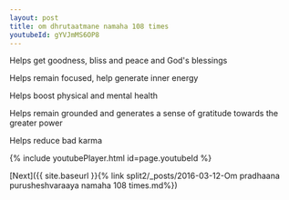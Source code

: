 ```yaml
---
layout: post
title: om dhrutaatmane namaha 108 times
youtubeId: gYVJmMS6OP8
---
```

 
 
Helps get goodness, bliss and peace and God's blessings
 
Helps remain focused, help generate inner energy 
 
Helps boost physical and mental health 
 
Helps remain grounded and generates a sense of gratitude towards the greater power 
 
Helps reduce bad karma
 
 
 
 


{% include youtubePlayer.html id=page.youtubeId %}
 
[Next]({{ site.baseurl }}{% link  split2/_posts/2016-03-12-Om pradhaana purusheshvaraaya namaha 108 times.md%})
 
